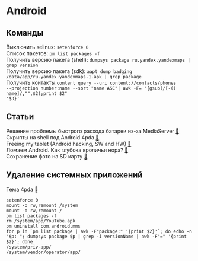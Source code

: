 # Android

## Команды
Выключить selinux: <code>setenforce 0</code></br>
Список пакетов:  <code>pm list packages -f</code></br>
Получить версию пакета (shell): <code>dumpsys package ru.yandex.yandexmaps | grep version</code></br>
Получить версию пакета (sdk): <code>aapt dump badging /data/app/ru.yandex.yandexmaps-1.apk | grep package</code></br>
Получить контакты:<code>content query --uri content://contacts/phones --projection number:name --sort "name ASC"| awk -F= '{gsub(/[-() name]/,"",$2);print $2" "$3}'</code></br>

## Статьи
Решение проблемы быстрого расхода батареи из-за MediaServer [&#128279;](https://ekorshunov.blogspot.ru/2015/02/android-mediaserver.html)</br>
Скрипты на shell под Android 4pda [&#128279;](https://4pda.ru/forum/index.php?showtopic=508427)</br>
Freeing my tablet (Android hacking, SW and HW) [&#128279;](https://www.thanassis.space/android.html)</br>
Ломаем Android. Как глубока кроличья нора? [&#128279;](https://habrahabr.ru/post/320150/>)</br>
Cохранение фото на SD карту [&#128279;](https://opencamera.sourceforge.io/help.html)</br>


## Удаление системных приложений 
Тема 4pda [&#128279;](http://4pda.ru/forum/index.php?showtopic=236256) </br>
```
setenforce 0
mount -o rw,remount /system
mount -o rw,remount /
pm list packages -f
rm /system/app/YouTube.apk  
pm uninstall com.android.mms
for p in `pm list package | awk -F"package:" '{print $2}'`; do echo -n "$p: "; dumpsys package $p | grep -i versionName | awk -F"=" '{print $2}'; done
/system/priv-app/
/system/vendor/operator/app/
```